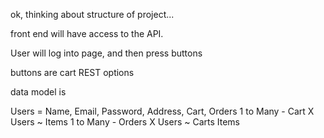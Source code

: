 ok, thinking about structure of project...

front end will have access to the API.

User will log into page, and then press buttons

buttons are cart REST options

data model is 

Users = Name, Email, Password, Address, Cart, Orders
1 to Many - Cart X Users ~ Items
1 to Many - Orders X Users ~ Carts
Items
